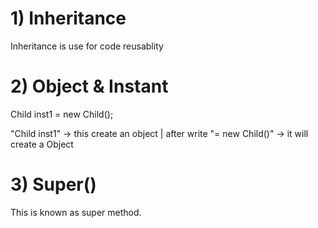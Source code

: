 # 1) Inheritance

Inheritance is use for code reusablity

# 2) Object & Instant

Child inst1 = new Child();

"Child inst1" -> this create an object  | after write "= new Child()" -> it will create a Object

# 3) Super() 

This is known as super method. 

